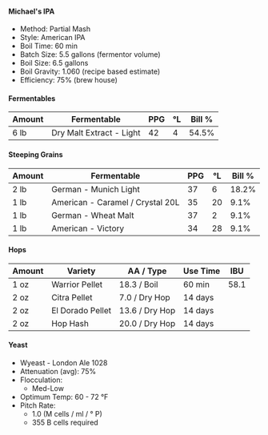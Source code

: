 #### Michael's IPA

* Method: Partial Mash
* Style: American IPA
* Boil Time: 60 min
* Batch Size: 5.5 gallons (fermentor volume)
* Boil Size: 6.5 gallons
* Boil Gravity: 1.060 (recipe based estimate)
* Efficiency: 75% (brew house)

#### Fermentables

| Amount | Fermentable              | PPG | °L | Bill % |
|--------|--------------------------|-----|----|--------|
| 6 lb   | Dry Malt Extract - Light | 42  | 4  | 54.5%  |

#### Steeping Grains

| Amount | Fermentable                      | PPG | °L | Bill % |
|--------|----------------------------------|-----|----|--------|
| 2 lb   | German - Munich Light            | 37  | 6  | 18.2%  |
| 1 lb   | American - Caramel / Crystal 20L | 35  | 20 | 9.1%   |
| 1 lb   | German - Wheat Malt              | 37  | 2  | 9.1%   |
| 1 lb   | American - Victory               | 34  | 28 | 9.1%   |

#### Hops

| Amount | Variety           | AA / Type       | Use	Time | IBU  |
|--------|-------------------|-----------------|-----------|------|
| 1 oz   | Warrior	Pellet   | 18.3 /	Boil     | 60 min    | 58.1 |
| 2 oz   | Citra Pellet      | 7.0 /  Dry Hop  | 14 days   |      |
| 2 oz   | El Dorado	Pellet | 13.6 /	Dry Hop  | 14 days   |      |
| 2 oz   | Hop Hash          | 20.0 /  Dry Hop | 14 days   |      |

#### Yeast

* Wyeast - London Ale 1028
* Attenuation (avg): 75%
* Flocculation:
  - Med-Low
* Optimum Temp: 60 - 72 °F
* Pitch Rate:
  - 1.0	(M cells / ml / ° P)
  - 355 B cells required
